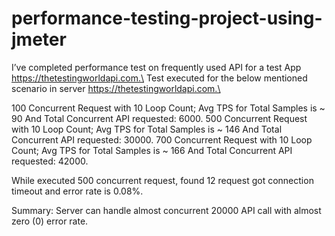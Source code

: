 # performance-testing-project-using-jmeter
I’ve completed performance test on frequently used API for a test App https://thetestingworldapi.com.\
Test executed for the below mentioned scenario in server https://thetestingworldapi.com.\

100 Concurrent Request with 10 Loop Count; Avg TPS for Total Samples is ~ 90 And Total Concurrent API requested: 6000.
500 Concurrent Request with 10 Loop Count; Avg TPS for Total Samples is ~ 146 And Total Concurrent API requested: 30000.
700 Concurrent Request with 10 Loop Count; Avg TPS for Total Samples is ~ 166 And Total Concurrent API requested: 42000.

While executed 500 concurrent request, found  12 request got connection timeout and error rate is 0.08%. 

Summary: Server can handle almost concurrent 20000 API call with almost zero (0) error rate.
